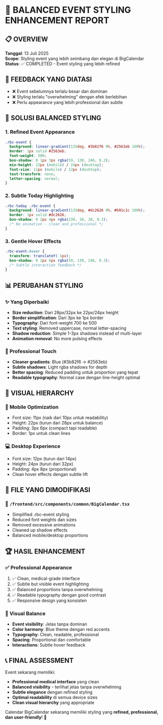 # 🎨 BALANCED EVENT STYLING ENHANCEMENT REPORT

## 📋 OVERVIEW

**Tanggal**: 13 Juli 2025  
**Scope**: Styling event yang lebih seimbang dan elegan di BigCalendar  
**Status**: ✅ COMPLETED - Event styling yang lebih refined

## 🎯 FEEDBACK YANG DIATASI

- ❌ Event sebelumnya terlalu besar dan dominan
- ❌ Styling terlalu "overwhelming" dengan efek berlebihan
- ❌ Perlu appearance yang lebih professional dan subtle

## 🎨 SOLUSI BALANCED STYLING

### 1. **Refined Event Appearance**

```css
.rbc-event {
  background: linear-gradient(135deg, #3b82f6 0%, #2563eb 100%);
  border: 1px solid #2563eb;
  font-weight: 500;
  box-shadow: 0 1px 3px rgba(59, 130, 246, 0.2);
  min-height: 22px (mobile) / 24px (desktop);
  font-size: 11px (mobile) / 12px (desktop);
  text-transform: none;
  letter-spacing: normal;
}
```

### 2. **Subtle Today Highlighting**

```css
.rbc-today .rbc-event {
  background: linear-gradient(135deg, #dc2626 0%, #b91c1c 100%);
  border: 1px solid #dc2626;
  box-shadow: 0 2px 4px rgba(220, 38, 38, 0.3);
  /* No animation - clean and professional */
}
```

### 3. **Gentle Hover Effects**

```css
.rbc-event:hover {
  transform: translateY(-1px);
  box-shadow: 0 2px 6px rgba(59, 130, 246, 0.3);
  /* Subtle interaction feedback */
}
```

## 📊 PERUBAHAN STYLING

### ✨ **Yang Diperbaiki**

- **Size reduction**: Dari 28px/32px ke 22px/24px height
- **Border simplification**: Dari 3px ke 1px border
- **Typography**: Dari font-weight 700 ke 500
- **Text styling**: Removed uppercase, normal letter-spacing
- **Shadow reduction**: Simple 1-3px shadows instead of multi-layer
- **Animation removal**: No more pulsing effects

### 🎯 **Professional Touch**

- **Cleaner gradients**: Blue (#3b82f6 → #2563eb)
- **Subtle shadows**: Light rgba shadows for depth
- **Better spacing**: Reduced padding untuk proportion yang tepat
- **Readable typography**: Normal case dengan line-height optimal

## 🎪 VISUAL HIERARCHY

### 📱 **Mobile Optimization**

- Font size: 11px (naik dari 10px untuk readability)
- Height: 22px (turun dari 28px untuk balance)
- Padding: 3px 6px (compact tapi readable)
- Border: 1px untuk clean lines

### 💻 **Desktop Experience**

- Font size: 12px (turun dari 14px)
- Height: 24px (turun dari 32px)
- Padding: 4px 8px (proportional)
- Clean hover effects dengan subtle lift

## 🔧 FILE YANG DIMODIFIKASI

### 📄 `/frontend/src/components/common/BigCalendar.tsx`

- Simplified .rbc-event styling
- Reduced font weights dan sizes
- Removed excessive animations
- Cleaned up shadow effects
- Balanced mobile/desktop proportions

## 🏆 HASIL ENHANCEMENT

### ✅ **Professional Appearance**

1. ✅ Clean, medical-grade interface
2. ✅ Subtle but visible event highlighting
3. ✅ Balanced proportions tanpa overwhelming
4. ✅ Readable typography dengan good contrast
5. ✅ Responsive design yang konsisten

### 🎨 **Visual Balance**

- **Event visibility**: Jelas tanpa dominan
- **Color harmony**: Blue theme dengan red accents
- **Typography**: Clean, readable, professional
- **Spacing**: Proportional dan comfortable
- **Interactions**: Subtle hover feedback

## 📞 FINAL ASSESSMENT

Event sekarang memiliki:

- **Professional medical interface** yang clean
- **Balanced visibility** - terlihat jelas tanpa overwhelming
- **Subtle elegance** dengan refined styling
- **Optimal readability** di semua device sizes
- **Clean visual hierarchy** yang appropriate

Calendar BigCalendar sekarang memiliki styling yang **refined, professional, dan user-friendly**! 🎯
